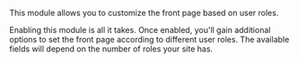 This module allows you to customize the front page based on user roles.

Enabling this module is all it takes. Once enabled, you'll gain additional options to set the front page according to different user roles. The available fields will depend on the number of roles your site has.